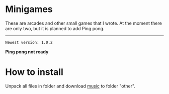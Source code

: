 # Minigames

These are arcades and other small games that I wrote. At the moment there are only two, but it is planned to add Ping pong.
***
`Newest version: 1.0.2`

**Ping pong not ready**

How to install
=====================
Unpack all files in folder and download [music](https://drive.google.com/open?id=1IumFXr8ad1uYC6iPsBjOCfiDrXN2U3Sn) to folder "other".

